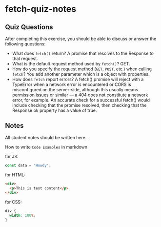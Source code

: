 # fetch-quiz-notes

## Quiz Questions

After completing this exercise, you should be able to discuss or answer the following questions:

- What does `fetch()` return?
  A promise that resolves to the Response to that request.
- What is the default request method used by `fetch()`?
  GET.
- How do you specify the request method (`GET`, `POST`, etc.) when calling `fetch`?
  You add another parameter which is a object with properties.
- How does `fetch` report errors?
  A fetch() promise will reject with a TypeError when a network error is encountered or CORS is misconfigured on the server-side, although this usually means permission issues or similar — a 404 does not constitute a network error, for example. An accurate check for a successful fetch() would include checking that the promise resolved, then checking that the Response.ok property has a value of true.

## Notes

All student notes should be written here.

How to write `Code Examples` in markdown

for JS:

```javascript
const data = 'Howdy';
```

for HTML:

```html
<div>
  <p>This is text content</p>
</div>
```

for CSS:

```css
div {
  width: 100%;
}
```
